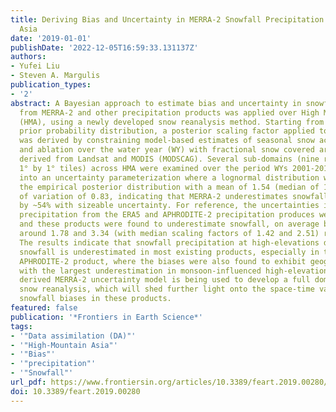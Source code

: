```yaml
---
title: Deriving Bias and Uncertainty in MERRA-2 Snowfall Precipitation Over High Mountain
  Asia
date: '2019-01-01'
publishDate: '2022-12-05T16:59:33.131137Z'
authors:
- Yufei Liu
- Steven A. Margulis
publication_types:
- '2'
abstract: A Bayesian approach to estimate bias and uncertainty in snowfall precipitation
  from MERRA-2 and other precipitation products was applied over High Mountain Asia
  (HMA), using a newly developed snow reanalysis method. Starting from an ‘uninformed’
  prior probability distribution, a posterior scaling factor applied to MERRA-2 snowfall
  was derived by constraining model-based estimates of seasonal snow accumulation
  and ablation over the water year (WY) with fractional snow covered area (fSCA) measurements
  derived from Landsat and MODIS (MODSCAG). Several sub-domains (nine representative
  1° by 1° tiles) across HMA were examined over the period WYs 2001-2015 and compiled
  into an uncertainty parameterization where a lognormal distribution was fitted to
  the empirical posterior distribution with a mean of 1.54 (median of 1.19) and coefficient
  of variation of 0.83, indicating that MERRA-2 underestimates snowfall on average
  by ~54% with sizeable uncertainty. For reference, the uncertainties in snowfall
  precipitation from the ERA5 and APHRODITE-2 precipitation produces were also evaluated,
  and these products were found to underestimate snowfall, on average by a factor
  around 1.78 and 3.34 (with median scaling factors of 1.42 and 2.51) respectively.
  The results indicate that snowfall precipitation at high-elevations dominated by
  snowfall is underestimated in most existing products, especially in the gauge-based
  APHRODITE-2 product, where the biases were also found to exhibit geographical variations
  with the largest underestimation in monsoon-influenced high-elevation tiles. The
  derived MERRA-2 uncertainty model is being used to develop a full domain-wide HMA
  snow reanalysis, which will shed further light onto the space-time variations in
  snowfall biases in these products.
featured: false
publication: '*Frontiers in Earth Science*'
tags:
- '"Data assimilation (DA)"'
- '"High-Mountain Asia"'
- '"Bias"'
- '"precipitation"'
- '"Snowfall"'
url_pdf: https://www.frontiersin.org/articles/10.3389/feart.2019.00280/full
doi: 10.3389/feart.2019.00280
---
```


